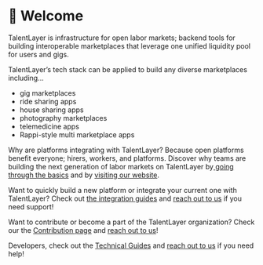 # 👋 Welcome

TalentLayer is infrastructure for open labor markets; backend tools for building interoperable marketplaces that leverage one unified liquidity pool for users and gigs.

TalentLayer’s tech stack can be applied to build any diverse marketplaces including…

* gig marketplaces
* ride sharing apps
* house sharing apps
* photography marketplaces
* telemedicine apps
* Rappi-style multi marketplace apps

Why are platforms integrating with TalentLayer? Because open platforms benefit everyone; hirers, workers, and platforms. Discover why teams are building the next generation of labor markets on TalentLayer by[ going through the basics](basics/) and by [visiting our website](https://www.talentlayer.org/).

Want to quickly build a new platform or integrate your current one with TalentLayer? Check out [the integration guides](quick-start-integration-guide.md) and [reach out to us](community.md) if you need support!

Want to contribute or become a part of the TalentLayer organization? Check our the [Contribution page](contribution.md) and [reach out to us](community.md)!

Developers, check out the [Technical Guides](technical-guides/) and [reach out to us](community.md) if you need help!
